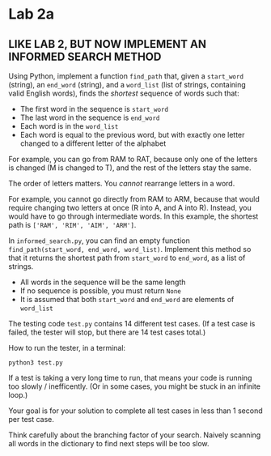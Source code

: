 # Lab 2a
## LIKE LAB 2, BUT NOW IMPLEMENT AN INFORMED SEARCH METHOD



Using Python, implement a function `find_path` that, given a `start_word` (string), an `end_word` (string), and a `word_list` (list of strings, containing valid English words), finds the *shortest* sequence of words such that:
* The first word in the sequence is `start_word`
* The last word in the sequence is `end_word`
* Each word is in the `word_list`
* Each word is equal to the previous word, but with exactly one letter changed to a different letter of the alphabet

For example, you can go from RAM to RAT, because only one of the letters is changed (M is changed to T), and the rest of the letters stay the same.

The order of letters matters. You *cannot* rearrange letters in a word.

For example, you cannot go directly from RAM to ARM, because that would require changing two letters at once (R into A, and A into R). Instead, you would have to go through intermediate words. In this example, the shortest path is `['RAM', 'RIM', 'AIM', 'ARM']`.

In `informed_search.py`, you can find an empty function `find_path(start_word, end_word, word_list)`. Implement this method so that it returns the shortest path from `start_word` to `end_word`, as a list of strings.

* All words in the sequence will be the same length
* If no sequence is possible, you must return `None`
* It is assumed that both `start_word` and `end_word` are elements of `word_list`

The testing code `test.py` contains 14 different test cases. (If a test case is failed, the tester will stop, but there are 14 test cases total.)

How to run the tester, in a terminal:
```
python3 test.py
```

If a test is taking a very long time to run, that means your code is running too slowly / inefficently. (Or in some cases, you might be stuck in an infinite loop.)

Your goal is for your solution to complete all test cases in less than 1 second per test case.

Think carefully about the branching factor of your search. Naively scanning all words in the dictionary to find next steps will be too slow.
